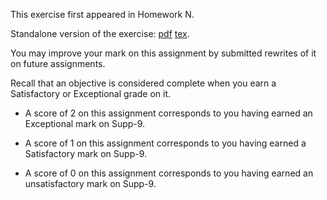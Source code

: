 This exercise first appeared in Homework N.

Standalone version of the exercise: [pdf](Supp-9.pdf) [tex](Supp-9.tex).

You may improve your mark on this assignment by submitted rewrites of it on future assignments.

Recall that an objective is considered complete when you earn a Satisfactory or Exceptional grade on it.

* A score of 2 on this assignment corresponds to you having earned an Exceptional mark on Supp-9.

* A score of 1 on this assignment corresponds to you having earned a Satisfactory mark on Supp-9.

* A score of 0 on this assignment corresponds to you having earned an unsatisfactory mark on Supp-9.